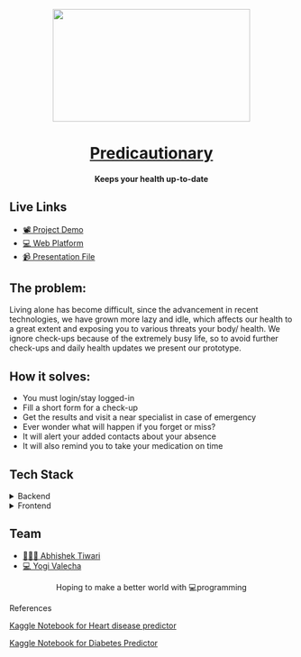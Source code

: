 <p align="center"><img src="https://static.vecteezy.com/system/resources/thumbnails/000/565/396/small/07022019-15.jpg" align="center" width="350" height="200"></p>
<a href="#"><h1 align="center">Predicautionary</h1></a>
<h4 align="center">Keeps your health up-to-date</h4>

## Live Links
- [📽  Project Demo](#)
- [💻 Web Platform](#)   
- [📹  Presentation File](https://docs.google.com/presentation/d/18cDSHh3flbx7s8KOXpJ1MhzAo5HYp4RVIXPV7voxsXI/edit#slide=id.g60166f7374_0_9)


## The problem:

Living alone has become difficult, since the advancement in recent technologies, we have grown more lazy and idle, which affects our health to a great extent and exposing you to various threats your body/ health. We ignore check-ups because of the extremely busy life, so to avoid further check-ups and daily health updates we present our prototype.

## How it solves:

- You must login/stay logged-in
- Fill a short form for a check-up
- Get the results and visit a near specialist in case of emergency
- Ever wonder what will happen if you forget or miss?
- It will alert your added contacts about your absence
- It will also remind you to take your medication on time
  

## Tech Stack

<details>
	<summary>Backend</summary>
		<ul>
			<li>Django - Flask</li>
			<li>Google Map API<li>
            <li>NodeJS<li>
            <li>EmailJS<li>
            <li>Machine Learning<li>
		</ul>
</details>

<details>
	<summary>Frontend</summary>
		<ul>
			<li>Javascript</li>
		</ul>
</details>


## Team

- [ 👨🏻‍💻 Abhishek Tiwari](https://github.com/AbhishekTiwari07)
- [ 💻 Yogi Valecha](https://github.com/yogivalecha9898)


<p align="center"> Hoping to make a better world with 💻programming </p>

<p>References</p>
<p><a href="https://www.kaggle.com/cdabakoglu/heart-disease-classifications-machine-learning">Kaggle Notebook for Heart disease predictor</a></p>
<p><a href="https://www.kaggle.com/cdabakoglu/heart-disease-classifications-machine-learning">Kaggle Notebook for Diabetes Predictor</a></p>

